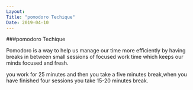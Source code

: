 ```yaml
---
Layout: 
Title: "pomodoro Techique"
Date: 2019-04-10
--- 
```

###pomodoro Techique

Pomodoro is a way to help us manage our time more efficiently
by having breaks in between small sessions of focused work time which keeps our minds focused and fresh.

you work for 25 minutes and then you take a five minutes break,when you have finished four sessions you take 15-20 minutes break.